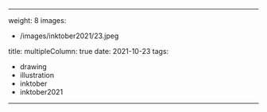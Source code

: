 
---
weight: 8
images:
- /images/inktober2021/23.jpeg

title:
multipleColumn: true
date: 2021-10-23
tags:
- drawing
- illustration
- inktober
- inktober2021
---

